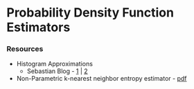 # Probability Density Function Estimators


### Resources


* Histogram Approximations
  * Sebastian Blog - [1](http://www.nowozin.net/sebastian/blog/estimating-discrete-entropy-part-1.html) | [2](http://www.nowozin.net/sebastian/blog/estimating-discrete-entropy-part-2.html)
* Non-Parametric k-nearest neighbor entropy estimator - [pdf](https://hal.inria.fr/hal-01272527/document)